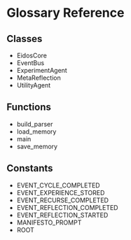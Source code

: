 # Glossary Reference

## Classes
- EidosCore
- EventBus
- ExperimentAgent
- MetaReflection
- UtilityAgent

## Functions
- build_parser
- load_memory
- main
- save_memory

## Constants
- EVENT_CYCLE_COMPLETED
- EVENT_EXPERIENCE_STORED
- EVENT_RECURSE_COMPLETED
- EVENT_REFLECTION_COMPLETED
- EVENT_REFLECTION_STARTED
- MANIFESTO_PROMPT
- ROOT
